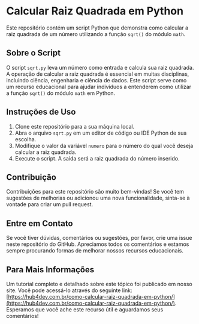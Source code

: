 # Calcular Raiz Quadrada em Python

Este repositório contém um script Python que demonstra como calcular a raiz quadrada de um número utilizando a função `sqrt()` do módulo `math`.

## Sobre o Script

O script `sqrt.py` leva um número como entrada e calcula sua raiz quadrada. A operação de calcular a raiz quadrada é essencial em muitas disciplinas, incluindo ciência, engenharia e ciência de dados. Este script serve como um recurso educacional para ajudar indivíduos a entenderem como utilizar a função `sqrt()` do módulo `math` em Python.

## Instruções de Uso

1.  Clone este repositório para a sua máquina local.
2.  Abra o arquivo `sqrt.py` em um editor de código ou IDE Python de sua escolha.
3.  Modifique o valor da variável `numero` para o número do qual você deseja calcular a raiz quadrada.
4.  Execute o script. A saída será a raiz quadrada do número inserido.

## Contribuição

Contribuições para este repositório são muito bem-vindas! Se você tem sugestões de melhorias ou adicionou uma nova funcionalidade, sinta-se à vontade para criar um pull request.

## Entre em Contato

Se você tiver dúvidas, comentários ou sugestões, por favor, crie uma issue neste repositório do GitHub. Apreciamos todos os comentários e estamos sempre procurando formas de melhorar nossos recursos educacionais.

## Para Mais Informações

Um tutorial completo e detalhado sobre este tópico foi publicado em nosso site. Você pode acessá-lo através do seguinte link: [https://hub4dev.com.br/como-calcular-raiz-quadrada-em-python/](https://hub4dev.com.br/como-calcular-raiz-quadrada-em-python/). Esperamos que você ache este recurso útil e aguardamos seus comentários!
